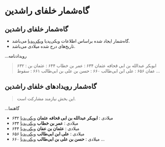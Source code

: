 # گاه‌شمار خلفای راشدین

## گاه‌شمار خلفای راشدین

- گاه‌شمار ایجاد شده براساس اطلاعات ویکی‌پدیا [ویکی‌پدیا](https://w.wiki/ALhg) می‌باشد.
- تاریخ‌های درج شده میلادی می‌باشد.

...رویدادنامه
  > ۶۳۲ : ابوبکر عبدالله بن ابی قحافه عثمان
  > ۶۳۴ : عمر بن خطاب
  > ۶۴۴ : عثمان بن عفان
  > ۶۵۶ : علی ابن ابی‌طالب
  > ۶۶۰ : حسن بن علی بن ابی‌طالب
  > ۶۶۱ : سقوط
...

## گاه‌شمار رویدادهای خلفای راشدین

> این بخش نیازمند مشارکت است.

...گاهنما
- ۶۳۲ میلادی
  : **ابوبکر عبدالله بن ابی قحافه عثمان** [ویکی‌پدیا](https://fa.wikipedia.org/wiki/%D8%A7%D8%A8%D9%88%D8%A8%DA%A9%D8%B1)
- ۶۳۴ میلادی
  : **عمر بن خطاب** [ویکی‌پدیا](https://fa.wikipedia.org/wiki/%D8%B9%D9%85%D8%B1_%D8%A8%D9%86_%D8%AE%D8%B7%D8%A7%D8%A8)
- ۶۴۴ میلادی
  : **عثمان بن عفان** [ویکی‌پدیا](https://fa.wikipedia.org/wiki/%D8%B9%D8%AB%D9%85%D8%A7%D9%86_%D8%A8%D9%86_%D8%B9%D9%81%D8%A7%D9%86)
- ۶۵۶ میلادی
  : **علی ابن ابی‌طالب** [ویکی‌پدیا](https://fa.wikipedia.org/wiki/%D8%B9%D9%84%DB%8C_%D8%A8%D9%86_%D8%A7%D8%A8%DB%8C%E2%80%8C%D8%B7%D8%A7%D9%84%D8%A8)
- ۶۶۰ میلادی
  : **حسن بن علی بن ابی‌طالب** [ویکی‌پدیا](https://fa.wikipedia.org/wiki/%D8%AD%D8%B3%D9%86_%D9%85%D8%AC%D8%AA%D8%A8%DB%8C)
...